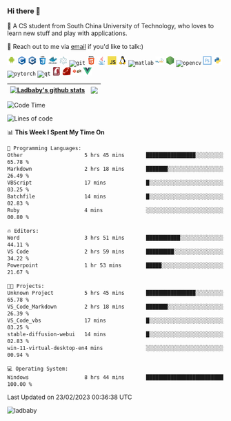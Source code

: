 ### Hi there 👋

🔬 A CS student from South China University of Technology, who loves to learn new stuff and play with applications.

💬 Reach out to me via [email](mailto:firefly1390265970@gmail.com) if you'd like to talk:)

<code><img src="https://raw.githubusercontent.com/devicons/devicon/master/icons/android/android-original-wordmark.svg" alt="android" width="20" height="20"/></code>
<code><img src="https://raw.githubusercontent.com/devicons/devicon/master/icons/c/c-original.svg" alt="c" width="20" height="20"/></code>
<code><img height="20" src="https://raw.githubusercontent.com/github/explore/80688e429a7d4ef2fca1e82350fe8e3517d3494d/topics/cpp/cpp.png"></code>
<code><img src="https://raw.githubusercontent.com/devicons/devicon/master/icons/css3/css3-original-wordmark.svg" alt="css3" width="20" height="20"/></code>
<code><img src="https://raw.githubusercontent.com/devicons/devicon/master/icons/docker/docker-original-wordmark.svg" alt="docker" width="20" height="20"/></code>
<code><img src="https://raw.githubusercontent.com/devicons/devicon/master/icons/electron/electron-original.svg" alt="electron" width="20" height="20"/></code>
<code><img src="https://www.vectorlogo.zone/logos/git-scm/git-scm-icon.svg" alt="git" width="20" height="20"/></code>
<code><img src="https://raw.githubusercontent.com/devicons/devicon/master/icons/html5/html5-original-wordmark.svg" alt="html5" width="20" height="20"/></code>
<code><img src="https://raw.githubusercontent.com/devicons/devicon/master/icons/java/java-original.svg" alt="java" width="20" height="20"/></code>
<code><img height="20" src="https://raw.githubusercontent.com/github/explore/80688e429a7d4ef2fca1e82350fe8e3517d3494d/topics/javascript/javascript.png"></code>
<code><img src="https://raw.githubusercontent.com/devicons/devicon/master/icons/linux/linux-original.svg" alt="linux" width="20" height="20"/></code>
<code><img src="https://upload.wikimedia.org/wikipedia/commons/2/21/Matlab_Logo.png" alt="matlab" width="20" height="20"/></code>
<code><img src="https://raw.githubusercontent.com/devicons/devicon/master/icons/mysql/mysql-original-wordmark.svg" alt="mysql" width="20" height="20"/></code>
<code><img height="20" src="https://raw.githubusercontent.com/github/explore/80688e429a7d4ef2fca1e82350fe8e3517d3494d/topics/nodejs/nodejs.png"></code>
<code><img src="https://www.vectorlogo.zone/logos/opencv/opencv-icon.svg" alt="opencv" width="20" height="20"/></code>
<code><img src="https://raw.githubusercontent.com/devicons/devicon/master/icons/photoshop/photoshop-line.svg" alt="photoshop" width="20" height="20"/></code>
<code><img height="20" src="https://raw.githubusercontent.com/github/explore/80688e429a7d4ef2fca1e82350fe8e3517d3494d/topics/python/python.png"></code>
<code><img src="https://www.vectorlogo.zone/logos/pytorch/pytorch-icon.svg" alt="pytorch" width="20" height="20"/></code>
<code><img src="https://upload.wikimedia.org/wikipedia/commons/0/0b/Qt_logo_2016.svg" alt="qt" width="20" height="20"/></code>
<code><img src="https://raw.githubusercontent.com/devicons/devicon/master/icons/rails/rails-original-wordmark.svg" alt="rails" width="20" height="20"/></code>
<code><img src="https://raw.githubusercontent.com/devicons/devicon/master/icons/ruby/ruby-original.svg" alt="ruby" width="20" height="20"/></code>
<code><img height="20" src="https://raw.githubusercontent.com/github/explore/80688e429a7d4ef2fca1e82350fe8e3517d3494d/topics/git/git.png"></code>
<code><img height="20" src="https://raw.githubusercontent.com/github/explore/80688e429a7d4ef2fca1e82350fe8e3517d3494d/topics/vue/vue.png"></code>


| <a href="https://github.com/anuraghazra/github-readme-stats"><img align="center" src="https://github-readme-stats.vercel.app/api?username=ladbaby&show_icons=true&include_all_commits=true&hide_border=true" alt="Ladbaby's github stats" /></a> | <a href="https://github.com/anuraghazra/github-readme-stats"><img align="center" src="https://github-readme-stats.vercel.app/api/top-langs/?username=ladbaby&layout=compact&hide_border=true" /></a> |
| ------------- | ------------- |

<!--START_SECTION:waka-->
![Code Time](http://img.shields.io/badge/Code%20Time-748%20hrs%204%20mins-blue)

![Lines of code](https://img.shields.io/badge/From%20Hello%20World%20I%27ve%20Written-151.8%20thousand%20lines%20of%20code-blue)

📊 **This Week I Spent My Time On** 

```text
💬 Programming Languages: 
Other                    5 hrs 45 mins       ████████████████░░░░░░░░░   65.78 % 
Markdown                 2 hrs 18 mins       ███████░░░░░░░░░░░░░░░░░░   26.49 % 
VBScript                 17 mins             █░░░░░░░░░░░░░░░░░░░░░░░░   03.25 % 
Batchfile                14 mins             █░░░░░░░░░░░░░░░░░░░░░░░░   02.83 % 
Ruby                     4 mins              ░░░░░░░░░░░░░░░░░░░░░░░░░   00.80 % 

🔥 Editors: 
Word                     3 hrs 51 mins       ███████████░░░░░░░░░░░░░░   44.11 % 
VS Code                  2 hrs 59 mins       █████████░░░░░░░░░░░░░░░░   34.22 % 
Powerpoint               1 hr 53 mins        █████░░░░░░░░░░░░░░░░░░░░   21.67 % 

🐱‍💻 Projects: 
Unknown Project          5 hrs 45 mins       ████████████████░░░░░░░░░   65.78 % 
VS_Code_Markdown         2 hrs 18 mins       ███████░░░░░░░░░░░░░░░░░░   26.39 % 
VS_Code_vbs              17 mins             █░░░░░░░░░░░░░░░░░░░░░░░░   03.25 % 
stable-diffusion-webui   14 mins             █░░░░░░░░░░░░░░░░░░░░░░░░   02.83 % 
win-11-virtual-desktop-en4 mins              ░░░░░░░░░░░░░░░░░░░░░░░░░   00.94 % 

💻 Operating System: 
Windows                  8 hrs 44 mins       █████████████████████████   100.00 % 
```


 Last Updated on 23/02/2023 00:36:38 UTC
<!--END_SECTION:waka-->

<p align="left"> <img src="https://komarev.com/ghpvc/?username=ladbaby&label=Profile%20views&color=0e75b6&style=flat" alt="ladbaby" /> </p>
